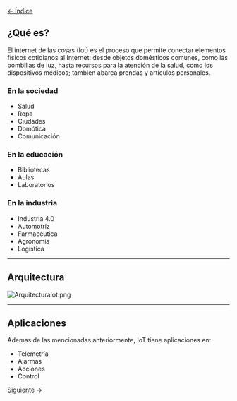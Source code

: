 [<- Índice](../Internet%20of%20Things%20(IoT).md)
## ¿Qué es?

El internet de las cosas (Iot) es el proceso que permite conectar elementos físicos cotidianos al Internet: desde objetos domésticos comunes, como las bombillas de luz, hasta recursos para la atención de la salud, como los dispositivos médicos; tambien abarca prendas y artículos personales.

### En la sociedad

- Salud
- Ropa
- Ciudades
- Domótica
- Comunicación

### En la educación

- Bibliotecas
- Aulas
- Laboratorios

### En la industria

- Industria 4.0
- Automotriz
- Farmacéutica
- Agronomía
- Logística

---

## Arquitectura

![ArquitecturaIot.png](ArquitecturaIot.png)

---

## Aplicaciones

Ademas de las mencionadas anteriormente, IoT tiene aplicaciones en:

- Telemetría
- Alarmas
- Acciones
- Control

[Siguiente ->](Dispositivos%20del%20Internet%20de%20las%20Cosas.md)
